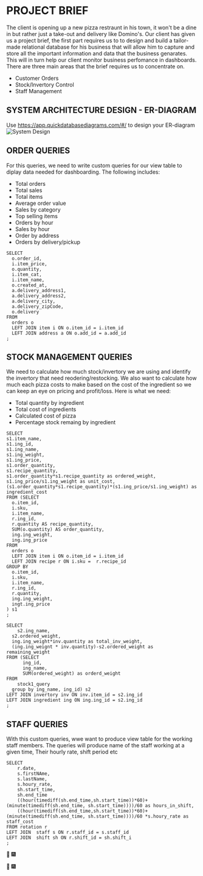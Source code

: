 # **PROJECT BRIEF**
The client is opening up a new pizza restraunt in his town, it won't be a dine in but rather just a take-out and delivery like Domino's. 
Our client has given us a project brief, the first part requires us to to design and build a tailor-made relational database for his business that will allow him to capture and store all the important information and data that the business genarates.
This will in turn help our client monitor business perfomance in dashboards.
There are three main areas that the brief requires us to concentrate on.

* Customer Orders
* Stock/Invertory Control
* Staff Management



  
## SYSTEM ARCHITECTURE DESIGN - ER-DIAGRAM
Use <https://app.quickdatabasediagrams.com/#/> to design your ER-diagram
![System Design](https://user-images.githubusercontent.com/69304233/185984924-f15e0c27-8924-4b2b-8c54-026373dd2ab9.png)



## ORDER QUERIES
For this queries, we need to write custom queries for our view table to diplay data needed for dashboarding. The following includes:
  * Total orders
  * Total sales
  * Total items
  * Average order value
  * Sales by category
  * Top selling items
  * Orders by hour
  * Sales by hour
  * Order by address
  * Orders by delivery/pickup
  
  ```
  SELECT
	o.order_id,
    i.item_price,
    o.quantity,
    i.item_cat,
    i.item_name,
    o.created_at,
    a.delivery_address1,
    a.delivery_address2,
    a.delivery_city,
    a.delivery_zipCode,
    o.delivery
FROM
	orders o
    LEFT JOIN item i ON o.item_id = i.item_id
    LEFT JOIN address a ON o.add_id = a.add_id
;

  ```


## STOCK MANAGEMENT QUERIES
We need to calculate how much stock/invertory we are using and identify the invertory that need reodering/restocking. 
We also want to calculate how much each pizza costs to make based on the cost of the ingredient so we can keep an eye on pricing and profit/loss.
Here is what we need:
  * Total quantity by ingredient
  * Total cost of ingredients
  * Calculated cost of pizza
  * Percentage stock remaing by ingredient
  
  ```
SELECT
  s1.item_name,
  s1.ing_id,
  s1.ing_name,
  s1.ing_weight,
  s1.ing_price,
  s1.order_quantity,
  s1.recipe_quantity,
  s1.order_quantity*s1.recipe_quantity as ordered_weight,
  s1.ing_price/s1.ing_weight as unit_cost,
  (s1.order_quantity*s1.recipe_quantity)*(s1.ing_price/s1.ing_weight) as ingredient_cost
FROM (SELECT
	o.item_id,
	i.sku,
    i.item_name,
    r.ing_id,
    r.quantity AS recipe_quantity,
    SUM(o.quantity) AS order_quantity,
    ing.ing_weight,
    ing.ing_price
FROM
	orders o
    LEFT JOIN item i ON o.item_id = i.item_id
    LEFT JOIN recipe r ON i.sku =  r.recipe_id
GROUP BY 
	o.item_id,
    i.sku,
    i.item_name,
    r.ing_id,
    r.quantity,
    ing.ing_weight,
    ingt.ing_price
) s1
;

  ```
  
  
  ```
  SELECT 
	  s2.ing_name,
    s2.ordered_weight,
    ing.ing_weight*inv.quantity as total_inv_weight,
    (ing.ing_weignt * inv.quantity)-s2.ordered_weight as remaining_weight
FROM (SELECT
		ing_id,
		ing_name,
		SUM(ordered_weight) as orderd_weight
FROM
	  stock1_query
    group by ing_name, ing_id) s2
LEFT JOIN invertory inv ON inv.item_id = s2.ing_id
LEFT JOIN ingredient ing ON ing.ing_id = s2.ing_id
;
  ```
  
## STAFF QUERIES
With this custom queries, wwe want to produce view table for the working staff members.
The queries will produce name of the staff working at a given time, Their hourly rate, shift period etc

```
SELECT 
	r.date,
    s.firstNAme,
    s.lastName,
    s.houry_rate,
    sh.start_time,
    sh.end_time
    ((hour(timediff(sh.end_time,sh.start_time))*60)+(minute(timediff(sh.end_time, sh.start_time))))/60 as hours_in_shift,
	((hour(timediff(sh.end_time,sh.start_time))*60)+(minute(timediff(sh.end_time, sh.start_time))))/60 *s.houry_rate as staff_cost
FROM rotation r
LEFT JOIN  staff s ON r.staff_id = s.staff_id
LEFT JOIN  shift sh ON r.shift_id = sh.shift_i
;
```


:tada: :fireworks: 

:tada: :fireworks:
